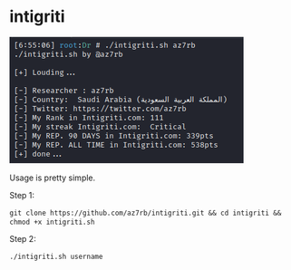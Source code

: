 # intigriti

![alt text](https://raw.githubusercontent.com/az7rb/intigriti/main/intigriti.png)

Usage is pretty simple.

Step 1:
```
git clone https://github.com/az7rb/intigriti.git && cd intigriti && chmod +x intigriti.sh
```
Step 2:
```
./intigriti.sh username
```
